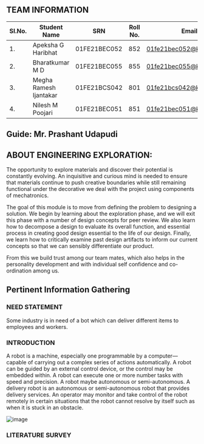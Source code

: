 
## TEAM INFORMATION
| SI.No.  |  Student Name  |  SRN  |  Roll No.  |  Email  |
|---------|----------------|-------|------------|---------|
|1.|Apeksha G Haribhat|01FE21BEC052|852|01fe21bec052@kletech.ac.in|
|2.|Bharatkumar M D|01FE21BEC055|855|01fe21bec055@kletech.ac.in|
|3.|Megha Ramesh Ijantakar|01FE21BCS042|801|01fe21bcs042@kletech.ac.in|
|4.|Nilesh M Poojari|01FE21BEC051|851|01fe21bec051@kletech.ac.in|
## Guide: Mr. Prashant Udapudi 
## ABOUT ENGINEERING EXPLORATION:
The opportunity to explore materials and discover their potential is constantly evolving. An inquisitive and curious mind is needed to ensure that materials continue to push creative boundaries while still remaining functional under the decorative we deal with the project using components of mechatronics.

The goal of this module is to move from defining the problem to designing a solution. We begin by learning about the exploration phase, and we will exit this phase with a number of design concepts for peer review. We also learn how to decompose a design to evaluate its overall function, and essential process in creating good design essential to the life of our design. Finally, we learn how to critically examine past design artifacts to inform our current concepts so that we can sensibly differentiate our product.

From this we build trust among our team mates, which also helps in the personality development and with individual self confidence and co-ordination among us.
## Pertinent Information Gathering
### NEED STATEMENT
Some industry is in need of a bot which can deliver different items to employees and workers.
### INTRODUCTION
A robot is a machine, especially one programmable by a computer—capable of carrying out a complex series of actions automatically. A robot can be guided by an external control device, or the control may be embedded within. A robot can execute one or more number tasks with speed and precision. A robot maybe autonomous or semi-autonomous. A delivery robot is an autonomous or semi-autonomous robot that provides delivery services. An operator may monitor and take control of the robot remotely in certain situations that the robot cannot resolve by itself such as when it is stuck in an obstacle.


![image](https://user-images.githubusercontent.com/105161049/168427193-7b0e3481-2928-43e1-ac70-46a099c3b898.png)

### LITERATURE SURVEY